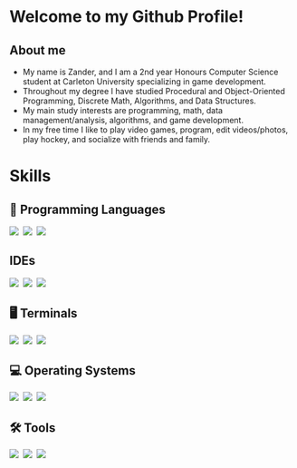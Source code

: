 # Welcome to my Github Profile!

## About me
- My name is Zander, and I am a 2nd year Honours Computer Science student at Carleton University specializing in game development.
- Throughout my degree I have studied Procedural and Object-Oriented Programming, Discrete Math, Algorithms, and Data Structures.
- My main study interests are programming, math, data management/analysis, algorithms, and game development.
- In my free time I like to play video games, program, edit videos/photos, play hockey, and socialize with friends and family.
  
# Skills

## 🚀 Programming Languages
<img src="https://img.shields.io/badge/Java-ED8B00?style=for-the-badge&logo=openjdk&logoColor=white"/>&nbsp; <img src="https://img.shields.io/badge/Python-14354C?style=for-the-badge&logo=python&logoColor=white"/>&nbsp; <img src="https://img.shields.io/badge/C-00599C?style=for-the-badge&logo=c&logoColor=white"/>&nbsp;

## IDEs
<img src="https://img.shields.io/badge/Visual_Studio_Code-0078D4?style=for-the-badge&logo=visual%20studio%20code&logoColor=white"/>&nbsp; <img src="https://img.shields.io/badge/IntelliJ_IDEA-000000.svg?style=for-the-badge&logo=intellij-idea&logoColor=white"/>&nbsp; <img src="https://img.shields.io/badge/Notepad++-90E59A.svg?style=for-the-badge&logo=notepad%2B%2B&logoColor=black"/>&nbsp;

## 🖥️ Terminals
<img src="https://img.shields.io/badge/windows%20terminal-4D4D4D?style=for-the-badge&logo=windows%20terminal&logoColor=white"/>&nbsp; <img src = "https://img.shields.io/badge/GNU%20Bash-4EAA25?style=for-the-badge&logo=GNU%20Bash&logoColor=white"/>&nbsp; <img src="https://img.shields.io/badge/powershell-5391FE?style=for-the-badge&logo=powershell&logoColor=white"/>&nbsp;
<!--<img src = "https://github-readme-stats.vercel.app/api/top-langs/?username=drmzx&theme=blue-green" />&nbsp; <img src = "" />&nbsp;
-->
## 💻 Operating Systems
<img src = "https://img.shields.io/badge/Windows-0078D6?style=for-the-badge&logo=windows&logoColor=white" />&nbsp; <img src = "https://img.shields.io/badge/Linux-FCC624?style=for-the-badge&logo=linux&logoColor=black"/>&nbsp;
<img src = "https://img.shields.io/badge/Ubuntu-E95420?style=for-the-badge&logo=ubuntu&logoColor=white" />&nbsp;

## 🛠️ Tools
<img src = "https://img.shields.io/badge/Google%20Sheets-34A853?style=for-the-badge&logo=google-sheets&logoColor=white" />&nbsp; <img src = "https://img.shields.io/badge/Microsoft_Excel-217346?style=for-the-badge&logo=microsoft-excel&logoColor=white" />&nbsp; <img src = "https://img.shields.io/badge/Overleaf-47A141?style=for-the-badge&logo=Overleaf&logoColor=white" />&nbsp;
<!--
**drmzx/drmzx** is a ✨ _special_ ✨ repository because its `README.md` (this file) appears on your GitHub profile.
Here are some ideas to get you started:

- 🔭 I’m currently working on ...
- 🌱 I’m currently learning ...
- 👯 I’m looking to collaborate on ...
- 🤔 I’m looking for help with ...
- 💬 Ask me about ...
- 📫 How to reach me: ...
- 😄 Pronouns: ...
- ⚡ Fun fact: ...
-->

